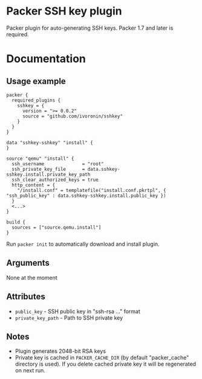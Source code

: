 # Packer SSH key plugin
Packer plugin for auto-generating SSH keys.
Packer 1.7 and later is required.

# Documentation
## Usage example
```hcl
packer {
  required_plugins {
    sshkey = {
      version = ">= 0.0.2"
      source = "github.com/ivoronin/sshkey"
    }
  }
}

data "sshkey-sshkey" "install" {
}

source "qemu" "install" {
  ssh_username              = "root"
  ssh_private_key_file      = data.sshkey-sshkey.install.private_key_path
  ssh_clear_authorized_keys = true
  http_content = {
    "/install.conf" = templatefile("install.conf.pkrtpl", { "ssh_public_key" : data.sshkey-sshkey.install.public_key })
  }
  <...>
}

build {
  sources = ["source.qemu.install"]
}
```
Run `packer init` to automatically download and install plugin.

## Arguments
None at the moment

## Attributes
  - `public_key` - SSH public key in "ssh-rsa ..." format
  - `private_key_path` - Path to SSH private key

## Notes
  - Plugin generates 2048-bit RSA keys
  - Private key is cached in `PACKER_CACHE_DIR` (by default "packer_cache" directory is used). If you delete cached private key it will be regenerated on next run.
